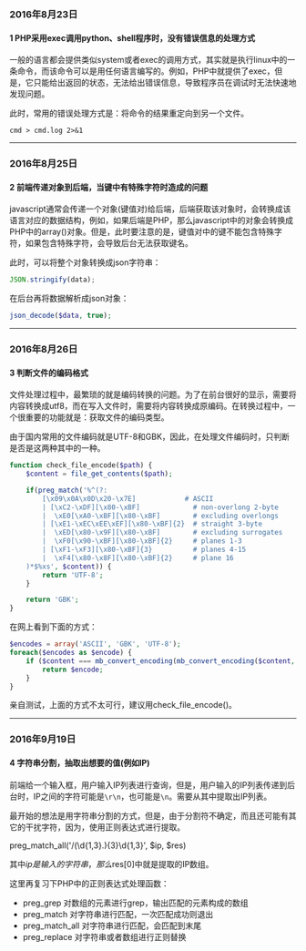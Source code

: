 ### 2016年8月23日

#### 1 PHP采用exec调用python、shell程序时，没有错误信息的处理方式

一般的语言都会提供类似system或者exec的调用方式，其实就是执行linux中的一条命令，而该命令可以是用任何语言编写的。例如，PHP中就提供了exec，但是，它只能给出返回的状态，无法给出错误信息，导致程序员在调试时无法快速地发现问题。

此时，常用的错误处理方式是：将命令的结果重定向到另一个文件。

```
cmd > cmd.log 2>&1
```
---

### 2016年8月25日

#### 2 前端传递对象到后端，当键中有特殊字符时造成的问题

javascript通常会传递一个对象(键值对)给后端，后端获取该对象时，会转换成该语言对应的数据结构，例如，如果后端是PHP，那么javascript中的对象会转换成PHP中的array()对象。但是，此时要注意的是，键值对中的键不能包含特殊字符，如果包含特殊字符，会导致后台无法获取键名。

此时，可以将整个对象转换成json字符串：

```javascript
JSON.stringify(data);
```

在后台再将数据解析成json对象：

```php
json_decode($data, true);
```

---

### 2016年8月26日

#### 3 判断文件的编码格式

文件处理过程中，最繁琐的就是编码转换的问题。为了在前台很好的显示，需要将内容转换成utf8，而在写入文件时，需要将内容转换成原编码。在转换过程中，一个很重要的功能就是：获取文件的编码类型。

由于国内常用的文件编码就是UTF-8和GBK，因此，在处理文件编码时，只判断是否是这两种其中的一种。

```php
function check_file_encode($path) {
    $content = file_get_contents($path);

    if(preg_match('%^(?:
    	[\x09\x0A\x0D\x20-\x7E]            # ASCII
    	| [\xC2-\xDF][\x80-\xBF]             # non-overlong 2-byte
        |  \xE0[\xA0-\xBF][\x80-\xBF]        # excluding overlongs
        | [\xE1-\xEC\xEE\xEF][\x80-\xBF]{2}  # straight 3-byte
        |  \xED[\x80-\x9F][\x80-\xBF]        # excluding surrogates
        |  \xF0[\x90-\xBF][\x80-\xBF]{2}     # planes 1-3
        | [\xF1-\xF3][\x80-\xBF]{3}          # planes 4-15
        |  \xF4[\x80-\x8F][\x80-\xBF]{2}     # plane 16
    )*$%xs', $content)) {
        return 'UTF-8';
    }

    return 'GBK';
}
```

在网上看到下面的方式：

```php
$encodes = array('ASCII', 'GBK', 'UTF-8');
foreach($encodes as $encode) {
    if ($content === mb_convert_encoding(mb_convert_encoding($content, "UTF-32", $encode), $encode, "UTF-32")) {
        return $encode;
    }
}
```

亲自测试，上面的方式不太可行，建议用check_file_encode()。

---

### 2016年9月19日

#### 4 字符串分割，抽取出想要的值(例如IP)

前端给一个输入框，用户输入IP列表进行查询，但是，用户输入的IP列表传递到后台时，IP之间的字符可能是`\r\n`，也可能是`\n`。需要从其中提取出IP列表。

最开始的想法是用字符串分割的方式，但是，由于分割符不确定，而且还可能有其它的干扰字符，因为，使用正则表达式进行提取。

preg_match_all('/(\d{1,3}\.){3}\d{1,3}', $ip, $res)

其中$ip是输入的字符串，那么$res[0]中就是提取的IP数组。

这里再复习下PHP中的正则表达式处理函数：

* preg_grep 对数组的元素进行grep，输出匹配的元素构成的数组
* preg_match 对字符串进行匹配，一次匹配成功则退出
* preg_match_all 对字符串进行匹配，会匹配到末尾
* preg_replace 对字符串或者数组进行正则替换